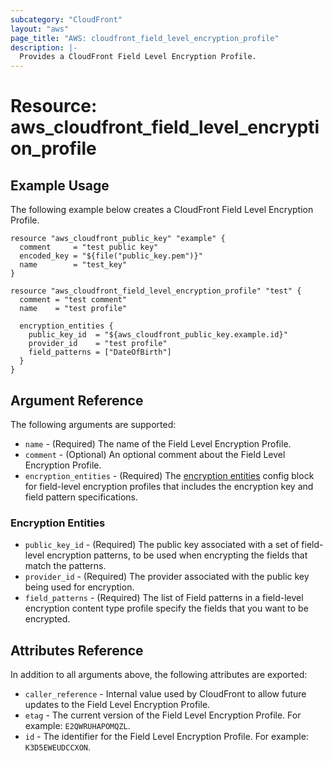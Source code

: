 ```yaml
---
subcategory: "CloudFront"
layout: "aws"
page_title: "AWS: cloudfront_field_level_encryption_profile"
description: |-
  Provides a CloudFront Field Level Encryption Profile.
---
```


# Resource: aws_cloudfront_field_level_encryption_profile

## Example Usage

The following example below creates a CloudFront Field Level Encryption Profile.

```hcl
resource "aws_cloudfront_public_key" "example" {
  comment     = "test public key"
  encoded_key = "${file("public_key.pem")}"
  name        = "test_key"
}

resource "aws_cloudfront_field_level_encryption_profile" "test" {
  comment = "test comment"
  name    = "test profile"

  encryption_entities {
    public_key_id  = "${aws_cloudfront_public_key.example.id}"
    provider_id    = "test profile"
    field_patterns = ["DateOfBirth"]
  }
}
```

## Argument Reference

The following arguments are supported:

* `name` - (Required) The name of the Field Level Encryption Profile.
* `comment` - (Optional) An optional comment about the Field Level Encryption Profile.
* `encryption_entities` - (Required) The [encryption entities](#encryption-entities) config block for field-level encryption profiles that includes the encryption key and field pattern specifications.

### Encryption Entities

* `public_key_id` - (Required) The public key associated with a set of field-level encryption patterns, to be used when encrypting the fields that match the patterns.
* `provider_id` - (Required) The provider associated with the public key being used for encryption.
* `field_patterns` - (Required) The list of Field patterns in a field-level encryption content type profile specify the fields that you want to be encrypted.

## Attributes Reference

In addition to all arguments above, the following attributes are exported:

* `caller_reference` - Internal value used by CloudFront to allow future updates to the Field Level Encryption Profile.
* `etag` - The current version of the Field Level Encryption Profile. For example: `E2QWRUHAPOMQZL`.
* `id` - The identifier for the Field Level Encryption Profile. For example: `K3D5EWEUDCCXON`.
